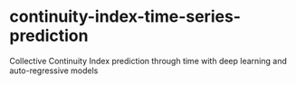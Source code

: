 # continuity-index-time-series-prediction
Collective Continuity Index prediction through time with deep learning and auto-regressive models
